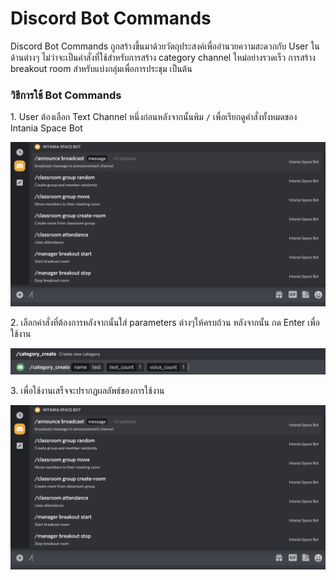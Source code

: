# Discord Bot Commands

Discord Bot Commands ถูกสร้างขึ้นมาด้วยวัตถุประสงค์เพื่ออำนวยความสะดวกกับ User ในด้านต่างๆ ไม่ว่าจะเป็นคำสั่งที่ใช้สำหรับการสร้าง category channel ใหม่อย่างรวดเร็ว การสร้าง breakout room สำหรับแบ่งกลุ่มเพื่อการประชุม เป็นต้น

### วิธีการใช้ Bot Commands

1\. User ต้องเลือก Text Channel หนึ่งก่อนหลังจากนั้นพิม `/` เพื่อเรียกดูคำสั่งทั้งหมดของ Intania Space Bot

![](<../.gitbook/assets/Screen Shot 2565-04-08 at 03.04.37.png>)

2\. เลือกคำสั่งที่ต้องการหลังจากนั้นใส่ parameters ต่างๆให้ครบถ้วน หลังจากนั้น กด Enter เพื่อใช้งาน

![](<../.gitbook/assets/Screen Shot 2565-04-08 at 03.10.51.png>)

3\. เพื่อใช้งานเสร็จจะปรากฏผลลัพธ์ของการใช้งาน

![](<../.gitbook/assets/Screen Shot 2565-04-08 at 03.04.37.png>)
